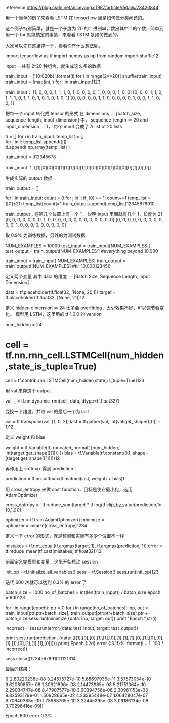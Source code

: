 reference:https://blog.csdn.net/aliceyangxi1987/article/details/73420844

用一个简单的例子来看看 LSTM 在 tensorflow 里是如何做分类问题的。

这个例子特别简单，就是一个长度为 20 的二进制串，数出其中 1 的个数，简单到用一个 for 就能搞定的事情，来看看 LSTM 是如何做到的。

大家可以先在这里停一下，看看你有什么想法呢。


import tensorflow as tf
import numpy as np
from random import shuffle12

input 一共有 2^20 种组合，就生成这么多的数据



train_input = ['{0:020b}'.format(i) for i in range(2**20)]
shuffle(train_input)
train_input = [map(int,i) for i in train_input]123

train_input： 
[1, 0, 0, 0, 1, 1, 1, 0, 1, 0, 0, 0, 0, 1, 0, 0, 0, 1, 0, 0] 
[0, 0, 0, 1, 1, 0, 1, 1, 1, 0, 1, 1, 0, 1, 0, 1, 0, 1, 0, 1] 
[0, 0, 0, 0, 0, 1, 1, 0, 0, 0, 0, 0, 1, 0, 0, 1, 1, 0, 0, 1]

把每一个 input 转化成 tensor 的形式 
在 dimensions ＝ [batch_size, sequence_length, input_dimension] 中， 
sequence_length ＝ 20 and input_dimension ＝ 1， 
每个 input 变成了 A list of 20 lists 



ti  = []
for i in train_input:
    temp_list = []    
    for j in i:
            temp_list.append([j])            
    ti.append( np.array(temp_list) )

train_input = ti12345678

train_input ： 
[[1][0][0][0][1][1][1][0][1][0][0][0][0][1][0][0][0][1][0][0]]

生成实际的 output 数据



train_output = []

for i in train_input:
    count = 0
    for j in i:
        if j[0] == 1:
            count+=1
    temp_list = ([0]*21)
    temp_list[count]=1
    train_output.append(temp_list)12345678910

train_output：在第几个位置上有一个 1 ，说明 input 里面就有几个 1，长度为 21 
[0, 0, 0, 0, 0, 0, 0, 1, 0, 0, 0, 0, 0, 0, 0, 0, 0, 0, 0, 0, 0] 
[0, 0, 0, 0, 0, 0, 0, 0, 0, 0, 0, 1, 0, 0, 0, 0, 0, 0, 0, 0, 0]

取 0.9% 为训练数据，另外的为测试数据



NUM_EXAMPLES = 10000
test_input = train_input[NUM_EXAMPLES:]
test_output = train_output[NUM_EXAMPLES:] #everything beyond 10,000

train_input = train_input[:NUM_EXAMPLES]
train_output = train_output[:NUM_EXAMPLES] #till 10,000123456

定义两个变量 
其中 data 的维度 ＝ [Batch Size, Sequence Length, Input Dimension]



data = tf.placeholder(tf.float32, [None, 20,1])
target = tf.placeholder(tf.float32, [None, 21])12

定义 hidden dimension ＝ 24 
太多会 overfitting，太少效果不好，可以调节看变化。 
模型用 LSTM，这里用的 tf 1.0.0 的 version



num_hidden = 24
# cell = tf.nn.rnn_cell.LSTMCell(num_hidden,state_is_tuple=True)
cell = tf.contrib.rnn.LSTMCell(num_hidden,state_is_tuple=True)123

用 val 来存这个 output



val, _ = tf.nn.dynamic_rnn(cell, data, dtype=tf.float32)1

变换一下维度，并取 val 的最后一个为 last



val = tf.transpose(val, [1, 0, 2])
last = tf.gather(val, int(val.get_shape()[0]) - 1)12



定义 weight 和 bias



weight = tf.Variable(tf.truncated_normal( [num_hidden, int(target.get_shape()[1])] ))
bias = tf.Variable(tf.constant(0.1, shape=[target.get_shape()[1]]))12

再作用上 softmax 得到 prediction



prediction = tf.nn.softmax(tf.matmul(last, weight) + bias)1

用 cross_entropy 来做 cost function，目标是使它最小化，选用 AdamOptimizer



cross_entropy = -tf.reduce_sum(target * tf.log(tf.clip_by_value(prediction,1e-10,1.0)))

optimizer = tf.train.AdamOptimizer()
minimize = optimizer.minimize(cross_entropy)1234

定义一下 error 的形式，就是预测和实际有多少个位置不一样



mistakes = tf.not_equal(tf.argmax(target, 1), tf.argmax(prediction, 1))
error = tf.reduce_mean(tf.cast(mistakes, tf.float32))12





前面定义完模型和变量，这里开始启动 session



init_op = tf.initialize_all_variables()
sess = tf.Session()
sess.run(init_op)123

迭代 600 次就可以达到 0.3% 的 error 了



batch_size = 1000
no_of_batches = int(len(train_input)) / batch_size
epoch = 600123



for i in range(epoch):
    ptr = 0
    for j in range(no_of_batches):
        inp, out = train_input[ptr:ptr+batch_size], train_output[ptr:ptr+batch_size]
        ptr += batch_size
        sess.run(minimize,{data: inp, target: out})
    print "Epoch ",str(i)

incorrect = sess.run(error,{data: test_input, target: test_output})

print sess.run(prediction, {data: [[[1],[0],[0],[1],[1],[0],[1],[1],[1],[0],[1],[0],[0],[1],[1],[0],[1],[1],[1],[0]]]})
print('Epoch {:2d} error {:3.1f}%'.format(i + 1, 100 * incorrect))

sess.close()1234567891011121314

最后的结果：



[[  2.80220238e-08   3.24575727e-10   5.68697936e-11   3.57573054e-10
    9.62089857e-08   1.30921896e-08   2.14473985e-08   5.21751364e-10
    2.29034747e-08   8.47907577e-10   3.60394756e-06   2.30961153e-03
    9.82593179e-01   1.50928665e-02   4.23395448e-07   1.06428047e-07
    6.70640388e-09   1.78888765e-10   3.22445395e-08   3.09186134e-08
    3.70296416e-09]]

Epoch 600 error 0.3%
